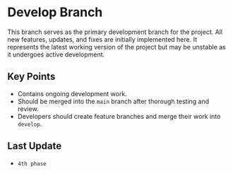 # Develop Branch

This branch serves as the primary development branch for the project. All new features, updates, and fixes are initially implemented here. It represents the latest working version of the project but may be unstable as it undergoes active development.

## Key Points
- Contains ongoing development work.
- Should be merged into the `main` branch after thorough testing and review.
- Developers should create feature branches and merge their work into `develop`.

## Last Update
- `4th phase`